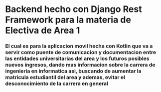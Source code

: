 # Backend hecho con Django Rest Framework para la materia de Electiva de Area 1
### El cual es para la aplicacion movil hecha con Kotlin que va a servir como puente de comunicacion y documentacion entre las entidades universitarias del area y los futuros posibles nuevos ingresos, dando mas informacion sobre la carrera de ingenieria en informatica asi, buscando de aumentar la matricula estudiantil del area y ademas, evitar el desconocimiento de la carrera en general